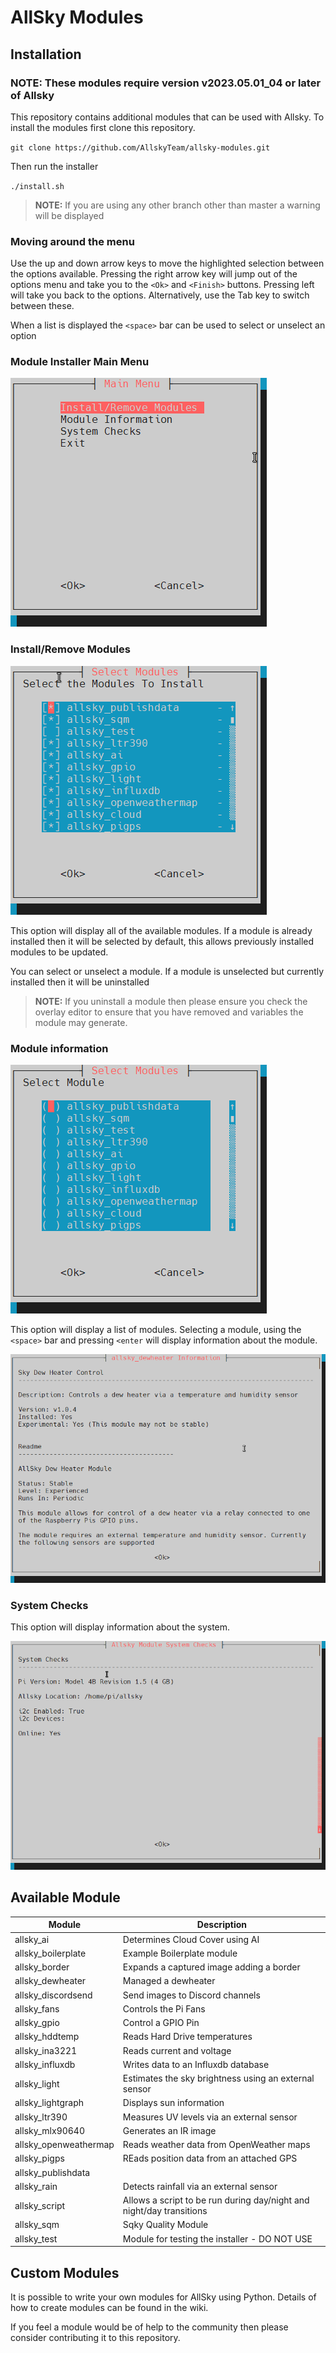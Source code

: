# AllSky Modules

## Installation

### NOTE: These modules require version v2023.05.01_04 or later of Allsky

This repository contains additional modules that can be used with Allsky. To install the modules first clone this repository.

`git clone https://github.com/AllskyTeam/allsky-modules.git`

Then run the installer

`./install.sh`

> **NOTE:** If you are using any other branch other than master a warning will be displayed


### Moving around the menu
Use the up and down arrow keys to move the highlighted selection between the options available. Pressing the right arrow key will jump out of the options menu and take you to the `<Ok>` and `<Finish>` buttons. Pressing left will take you back to the options. Alternatively, use the Tab key to switch between these.

When a list is displayed the `<space>` bar can be used to select or unselect an option


### Module Installer Main Menu

 ![Main Menu](/images/menu.png)

### Install/Remove Modules

 ![Main Menu](/images/modules.png)

This option will display all of the available modules. If a module is already installed then it will be selected by default, this allows previously installed modules to be updated.

You can select or unselect a module. If a module is unselected but currently installed then it will be uninstalled

> **NOTE:**  If you uninstall a module then please ensure you check the overlay editor to ensure that you have removed and variables the module may generate.

### Module information
 ![Main Menu](/images/infomenu.png)

This option will display a list of modules. Selecting a module, using the `<space>` bar and pressing `<enter` will display information about the module.

 ![Main Menu](/images/moduleinfo.png)

### System Checks
This option will display information about the system.

 ![Main Menu](/images/systeminfo.png)


## Available Module

| Module  | Description  |
|---|---|
| allsky_ai | Determines Cloud Cover using AI|
| allsky_boilerplate | Example Boilerplate module |
| allsky_border | Expands a captured image adding a border |
| allsky_dewheater | Managed a dewheater |
| allsky_discordsend | Send images to Discord channels |
| allsky_fans | Controls the Pi Fans |
| allsky_gpio | Control a GPIO Pin |
| allsky_hddtemp | Reads Hard Drive temperatures |
| allsky_ina3221 | Reads current and voltage |
| allsky_influxdb | Writes data to an Influxdb database |
| allsky_light | Estimates the sky brightness using an external sensor |
| allsky_lightgraph | Displays sun information |
| allsky_ltr390 | Measures UV levels via an external sensor |
| allsky_mlx90640 | Generates an IR image |
| allsky_openweathermap | Reads weather data from OpenWeather maps |
| allsky_pigps | REads position data from an attached GPS |
| allsky_publishdata |   |
| allsky_rain | Detects rainfall via an external sensor |
| allsky_script | Allows a script to be run during day/night and night/day transitions |
| allsky_sqm | Sqky Quality Module |
| allsky_test | Module for testing the installer - DO NOT USE |


## Custom Modules

It is possible to write your own modules for AllSky using Python. Details of how to create modules can be found in the wiki.

If you feel a module would be of help to the community then please consider contributing it to this repository.
